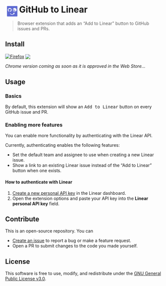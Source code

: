 # <img src="resources/store-icon.svg" alt="" align="left" width="45"> GitHub to Linear

> Browser extension that adds an “Add to Linear” button to GitHub issues and PRs.

## Install

[link-firefox]: https://addons.mozilla.org/firefox/addon/github-to-linear/ 'Version published on Mozilla Add-ons'

[<img src="https://raw.githubusercontent.com/alrra/browser-logos/90fdf03c/src/firefox/firefox.svg" width="48" alt="Firefox" valign="middle">][link-firefox] [<img valign="middle" src="https://img.shields.io/amo/v/github-to-linear.svg?label=%20">][link-firefox]

_Chrome version coming as soon as it is approved in the Web Store…_

## Usage

### Basics

By default, this extension will show an <kbd>Add to Linear</kbd> button on every GitHub issue and PR.

### Enabling more features

You can enable more functionality by authenticating with the Linear API.

Currently, authenticating enables the following features:

- Set the default team and assignee to use when creating a new Linear issue.
- Show a link to an existing Linear issue instead of the “Add to Linear” button when one exists.

#### How to authenticate with Linear

1. [Create a new personal API key](https://linear.app/settings/api) in the Linear dashboard.
2. Open the extension options and paste your API key into the **Linear personal API key** field.

## Contribute

This is an open-source repository. You can

- [Create an issue](https://github.com/delucis/github-to-linear/issues/new/choose) to report a bug or make a feature request.
- Open a PR to submit changes to the code you made yourself.

## License

This software is free to use, modify, and redistribute under the [GNU General Public License v3.0](/LICENSE).
